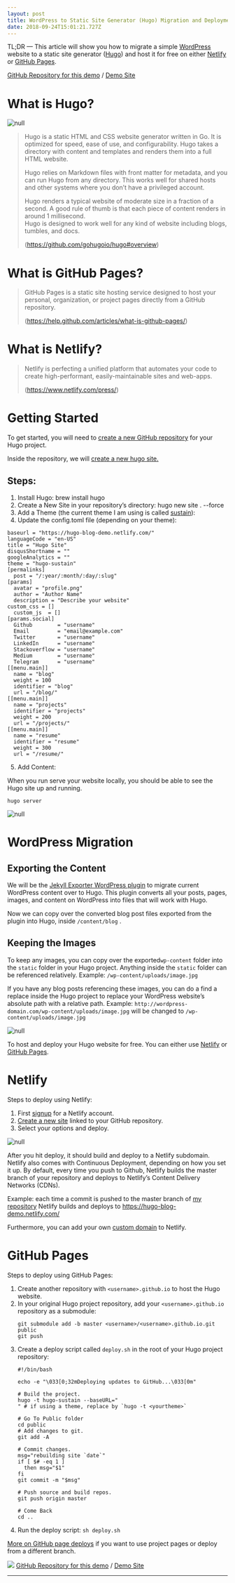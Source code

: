```yaml
---
layout: post
title: WordPress to Static Site Generator (Hugo) Migration and Deployment
date: 2018-09-24T15:01:21.727Z
---
```

TL;DR — This article will show you how to migrate a simple
[WordPress](https://wordpress.com/) website to a static site generator
([Hugo](https://gohugo.io/)) and host it for free on either
[Netlify](https://www.netlify.com/) or [GitHub
Pages](https://pages.github.com/).

[GitHub Repository for this demo](https://github.com/xphong/hugo-demo) / [Demo
Site](https://hugo-blog-demo.netlify.com/)

# What is Hugo?

![null](https://cdn-images-1.medium.com/max/1600/1*24rMpWwzXmNtbdwLzkDhWQ.png)

> Hugo is a static HTML and CSS website generator written in Go. It is optimized
> for speed, ease of use, and configurability. Hugo takes a directory with content
> and templates and renders them into a full HTML website.
>
> Hugo relies on Markdown files with front matter for metadata, and you can run
> Hugo from any directory. This works well for shared hosts and other systems
> where you don’t have a privileged account.
>
> Hugo renders a typical website of moderate size in a fraction of a second. A
> good rule of thumb is that each piece of content renders in around 1
> millisecond.<br> Hugo is designed to work well for any kind of website including
> blogs, tumbles, and docs.
>
> (<https://github.com/gohugoio/hugo#overview>)

# What is GitHub Pages?

> GitHub Pages is a static site hosting service designed to host your personal,
> organization, or project pages directly from a GitHub repository.
>
> (<https://help.github.com/articles/what-is-github-pages/>)

# What is Netlify?

> Netlify is perfecting a unified platform that automates your code to create
> high-performant, easily-maintainable sites and web-apps.
>
> (<https://www.netlify.com/press/>)

# Getting Started

To get started, you will need to [create a new GitHub
repository](https://help.github.com/articles/create-a-repo/) for your Hugo
project. 

Inside the repository, we will [create a new hugo
site.](https://gohugo.io/getting-started/quick-start/) 

## Steps:

1. Install Hugo: 
   brew install hugo
2. Create a New Site in your repository’s directory:
   hugo new site . --force
3. Add a Theme (the current theme I am using is called
   [sustain](https://github.com/nurlansu/hugo-sustain/)):
4. Update the config.toml file (depending on your theme):


```
baseurl = "https://hugo-blog-demo.netlify.com/"
languageCode = "en-US"
title = "Hugo Site"
disqusShortname = ""
googleAnalytics = ""
theme = "hugo-sustain"
[permalinks]
  post = "/:year/:month/:day/:slug"
[params]
  avatar = "profile.png"
  author = "Author Name"
  description = "Describe your website"
custom_css = []
  custom_js  = []
[params.social]
  Github        = "username"
  Email         = "email@example.com"
  Twitter       = "username"
  LinkedIn      = "username"
  Stackoverflow = "username"
  Medium        = "username"
  Telegram      = "username"
[[menu.main]]
  name = "blog"
  weight = 100
  identifier = "blog"
  url = "/blog/"
[[menu.main]]
  name = "projects"
  identifier = "projects"
  weight = 200
  url = "/projects/"
[[menu.main]]
  name = "resume"
  identifier = "resume"
  weight = 300
  url = "/resume/"
```

5. Add Content:

When you run serve your website locally, you should be able to see the Hugo site
up and running.

```
hugo server
```

![null](https://cdn-images-1.medium.com/max/1600/1*QJgFEWnHx5hBoaRR1gIGPg.png)

# WordPress Migration

## Exporting the Content

We will be the [Jekyll Exporter WordPress
plugin](https://wordpress.org/plugins/jekyll-exporter/) to migrate current
WordPress content over to Hugo. This plugin converts all your posts, pages,
images, and content on WordPress into files that will work with Hugo.

Now we can copy over the converted blog post files exported from the plugin into
Hugo, inside `/content/blog` .

## Keeping the Images

To keep any images, you can copy over the exported`wp-content` folder into the
`static` folder in your Hugo project. Anything inside the `static` folder can be
referenced relatively. Example: `/wp-content/uploads/image.jpg`

If you have any blog posts referencing these images, you can do a find a replace
inside the Hugo project to replace your WordPress website’s absolute path with a
relative path. Example:
`http://wordpress-domain.com/wp-content/uploads/image.jpg` will be changed to
`/wp-content/uploads/image.jpg`

![null](https://cdn-images-1.medium.com/max/1600/1*0FpUs-a9u2TmDoXfg-8BQw.gif)

To host and deploy your Hugo website for free. You can either use
[Netlify](https://www.netlify.com/) or [GitHub
Pages](https://pages.github.com/).

# Netlify

Steps to deploy using Netlify:

1. First [signup](https://app.netlify.com/signup) for a Netlify account.
2. [Create a new site](https://app.netlify.com/start) linked to your GitHub
   repository.
3. Select your options and deploy.

![null](https://cdn-images-1.medium.com/max/1600/1*lKuI4WdKycxnIPjDK_ZsOQ.png)

After you hit deploy, it should build and deploy to a Netlify subdomain. Netlify
also comes with Continuous Deployment, depending on how you set it up. By
default, every time you push to Github, Netlify builds the master branch of your
repository and deploys to Netlify’s Content Delivery Networks (CDNs).

Example: each time a commit is pushed to the master branch of [my
repository](https://github.com/xphong/hugo-demo) Netlify builds and deploys to
<https://hugo-blog-demo.netlify.com/>

Furthermore, you can add your own [custom
domain](https://www.netlify.com/docs/custom-domains/) to Netlify.

# GitHub Pages

Steps to deploy using GitHub Pages:

1. Create another repository with `<username>.github.io` to host the Hugo website.
2. In your original Hugo project repository, add your `<username>.github.io` repository as a submodule:
   ```
   git submodule add -b master <username>/<username>.github.io.git public
   git push
   ```
3. Create a deploy script called `deploy.sh` in the root of your Hugo project
   repository:
   ```
   #!/bin/bash

   echo -e "\033[0;32mDeploying updates to GitHub...\033[0m"

   # Build the project.
   hugo -t hugo-sustain --baseURL="
   " # if using a theme, replace by `hugo -t <yourtheme>`

   # Go To Public folder
   cd public
   # Add changes to git.
   git add -A

   # Commit changes.
   msg="rebuilding site `date`"
   if [ $# -eq 1 ]
     then msg="$1"
   fi
   git commit -m "$msg"

   # Push source and build repos.
   git push origin master

   # Come Back
   cd ..
   ```
4. Run the deploy script:
   `sh deploy.sh`

[More on GitHub page deploys](https://gohugo.io/hosting-and-deployment/hosting-on-github/#github-project-pages) if you want to use project pages or deploy from a different branch.

![](https://cdn-images-1.medium.com/max/1600/1*of0WbtIWj-AM5BEPyv2-pg.png)
[GitHub Repository for this demo](https://github.com/xphong/hugo-demo) / [Demo Site](https://hugo-blog-demo.netlify.com/)

- - -

